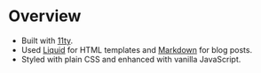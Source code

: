 # Overview
- Built with [11ty](http://11ty.dev).
- Used [Liquid](https://liquidjs.com) for HTML templates and [Markdown](https://www.markdownguide.org) for blog posts.
- Styled with plain CSS and enhanced with vanilla JavaScript.
